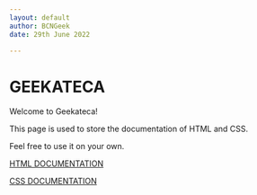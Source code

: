 ```yaml
---
layout: default
author: BCNGeek
date: 29th June 2022

---
```


# GEEKATECA
  
Welcome to Geekateca!
  
This page is used to store the documentation of HTML and CSS.

Feel free to use it on your own.

[HTML DOCUMENTATION](./sections/html/)

[CSS DOCUMENTATION](./sections/css/)
